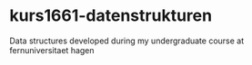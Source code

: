 # kurs1661-datenstrukturen
Data structures developed during my undergraduate course at fernuniversitaet hagen
